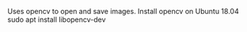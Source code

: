 Uses opencv to open and save images. Install opencv on Ubuntu 18.04 sudo apt install libopencv-dev 
